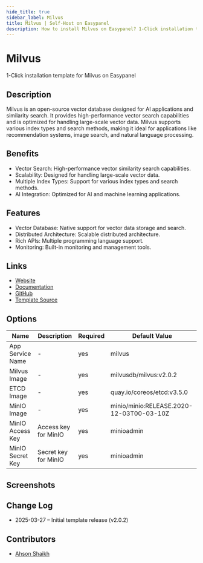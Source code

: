 ```yaml
---
hide_title: true
sidebar_label: Milvus
title: Milvus | Self-Host on Easypanel
description: How to install Milvus on Easypanel? 1-Click installation template for Milvus on Easypanel
---
```


<!-- generated -->

# Milvus

1-Click installation template for Milvus on Easypanel

## Description

Milvus is an open-source vector database designed for AI applications and similarity search. It provides high-performance vector search capabilities and is optimized for handling large-scale vector data. Milvus supports various index types and search methods, making it ideal for applications like recommendation systems, image search, and natural language processing.

## Benefits

- Vector Search: High-performance vector similarity search capabilities.
- Scalability: Designed for handling large-scale vector data.
- Multiple Index Types: Support for various index types and search methods.
- AI Integration: Optimized for AI and machine learning applications.

## Features

- Vector Database: Native support for vector data storage and search.
- Distributed Architecture: Scalable distributed architecture.
- Rich APIs: Multiple programming language support.
- Monitoring: Built-in monitoring and management tools.

## Links

- [Website](https://milvus.io/)
- [Documentation](https://milvus.io/docs/)
- [GitHub](https://github.com/milvus-io/milvus)
- [Template Source](https://github.com/easypanel-io/templates/tree/main/templates/milvus)

## Options

Name | Description | Required | Default Value
-|-|-|-
App Service Name | - | yes | milvus
Milvus Image | - | yes | milvusdb/milvus:v2.0.2
ETCD Image | - | yes | quay.io/coreos/etcd:v3.5.0
MinIO Image | - | yes | minio/minio:RELEASE.2020-12-03T00-03-10Z
MinIO Access Key | Access key for MinIO | yes | minioadmin
MinIO Secret Key | Secret key for MinIO | yes | minioadmin

## Screenshots


## Change Log

- 2025-03-27 – Initial template release (v2.0.2)

## Contributors

- [Ahson Shaikh](https://github.com/Ahson-Shaikh)
